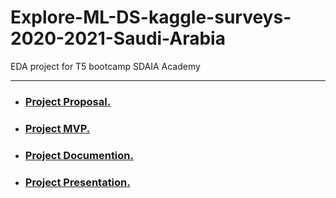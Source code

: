 # Explore-ML-DS-kaggle-surveys-2020-2021-Saudi-Arabia
EDA project for T5 bootcamp SDAIA Academy

---


- ### [Project Proposal.](https://github.com/iamal95/Explore-ML-DS-kaggle-surveys-2020-2021-Saudi-Arabia/blob/main/Documents/Proposal.md)
- ### [Project MVP.](https://github.com/iamal95/Explore-ML-DS-kaggle-surveys-2020-2021-Saudi-Arabia/blob/main/MVP.pdf)
- ### [Project Documention.](https://github.com/iamal95/Explore-ML-DS-kaggle-surveys-2020-2021-Saudi-Arabia/blob/main/Documents/Documention.md)
- ### [Project Presentation.](https://github.com/iamal95/Explore-ML-DS-kaggle-surveys-2020-2021-Saudi-Arabia/blob/main/Presentation.pdf)
